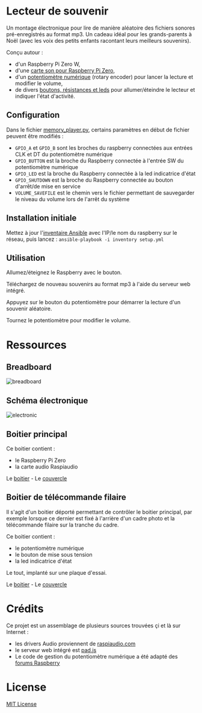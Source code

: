 Lecteur de souvenir
===================
Un montage électronique pour lire de manière aléatoire des fichiers sonores pré-enregistrés au format mp3.
Un cadeau idéal pour les grands-parents à Noël (avec les voix des petits enfants racontant leurs meilleurs souvenirs).

Conçu autour :

* d'un Raspberry Pi Zero W,
* d'une [carte son pour Raspberry Pi Zero](http://amzn.eu/d/8MlHNYm),
* d'un [potentiomètre numérique](http://amzn.eu/d/aPnkfWV) (rotary encoder) pour lancer la lecture et modifier le volume,
* de divers [boutons, résistances et leds](http://amzn.eu/d/18uhg3K) pour allumer/éteindre le lecteur et indiquer l'état d'activité.

Configuration
-------------
Dans le fichier [memory_player.py](files/memories_player.py), certains paramètres en début de fichier peuvent être modifiés :

* ```GPIO_A``` et ```GPIO_B``` sont les broches du raspberry connectées aux entrées CLK et DT du potentiomètre numérique
* ```GPIO_BUTTON``` est la broche du Raspberry connectée à l'entrée SW du potentiomètre numérique
* ```GPIO_LED``` est la broche du Raspberry connectée à la led indicatrice d'état
* ```GPIO_SHUTDOWN``` est la broche du Raspberry connectée au bouton d'arrêt/de mise en service
* ```VOLUME_SAVEFILE``` est le chemin vers le fichier permettant de sauvegarder le niveau du volume lors de l'arrêt du système


Installation initiale
---------------------
Mettez à jour l'[inventaire Ansible](inventory) avec l'IP/le nom du raspberry sur le réseau, puis lancez :
```ansible-playbook -i inventory setup.yml```

Utilisation
-----------
Allumez/éteignez le Raspberry avec le bouton.

Téléchargez de nouveau souvenirs au format mp3 à l'aide du serveur web intégré.

Appuyez sur le bouton du potentiomètre pour démarrer la lecture d'un souvenir aléatoire.

Tournez le potentiomètre pour modifier le volume.


Ressources
==========
Breadboard
----------
![breadboard](documentation_resources/memories_player_breadboard.png)

Schéma électronique
--------------------
![electronic](documentation_resources/memories_player.png)

Boitier principal
-----------------
Ce boitier contient :

* le Raspberry Pi Zero
* la carte audio Raspiaudio

Le [boitier](documentation_resources/boitier_principal.stl) - Le [couvercle](documentation_resources/boitier_principal_couvercle.stl)

Boitier de télécommande filaire
-------------------------------
Il s'agit d'un boitier déporté permettant de contrôler le boitier principal, par exemple lorsque ce dernier est fixé à l'arrière d'un cadre photo et la télécommande filaire sur la tranche du cadre.

Ce boitier contient :

* le potentiomètre numérique
* le bouton de mise sous tension
* la led indicatrice d'état

Le tout, implanté sur une plaque d'essai.

Le [boitier](documentation_resources/boitier_secondaire.stl) - Le [couvercle](documentation_resources/boitier_secondaire_couvercle.stl)


Crédits
=======
Ce projet est un assemblage de plusieurs sources trouvées çi et là sur Internet :

* les drivers Audio proviennent de [raspiaudio.com](https://www.raspiaudio.com)
* le serveur web intégré est [pad.js](https://pad.js.org)
* Le code de gestion du potentiomètre numérique a été adapté des [forums Raspberry](https://www.raspberrypi.org/forums/viewtopic.php?t=140250)

License
=======
[MIT License](LICENSE)